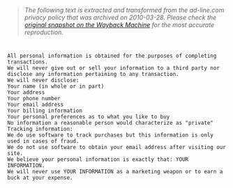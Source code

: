 > *The following text is extracted and transformed from the ad-line.com privacy policy that was archived on 2010-03-28. Please check the [original snapshot on the Wayback Machine](https://web.archive.org/web/20100328015628id_/http%3A//ad-line.com/ad-lineprivacypolicy.txt) for the most accurate reproduction.*

# 


    All personal information is obtained for the purposes of completing transactions.
    We will never give out or sell your information to a third party nor disclose any information pertaining to any transaction.
    We will never disclose:
    Your name (in whole or in part)
    Your address
    Your phone number
    Your email address
    Your billing information
    Your personal preferences as to what you like to buy
    No information a reasonable person would characterize as "private"
    Tracking information:
    We do use software to track purchases but this information is only used in cases of fraud.
    We do not use software to obtain your email address after visiting our site.
    We believe your personal information is exactly that: YOUR INFORMATION.
    We will never use YOUR INFORMATION as a marketing weapon or to earn a buck at your expense. 
